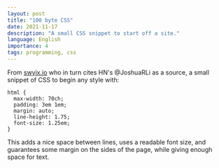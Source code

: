 ```yaml
---
layout: post
title: "100 byte CSS"
date: 2021-11-17
description: "A small CSS snippet to start off a site."
language: English
importance: 4
tags: programming, css
---
```


From [swyix.io](https://www.swyx.io/css-100-bytes/) who in turn cites HN's @JoshuaRLi as a source, a small snippet of CSS to begin any style with:

```
html {
  max-width: 70ch;
  padding: 3em 1em;
  margin: auto;
  line-height: 1.75;
  font-size: 1.25em;
}
```

This adds a nice space between lines, uses a readable font size, and guarantees some margin on the sides of the page, while giving enough space for text.

